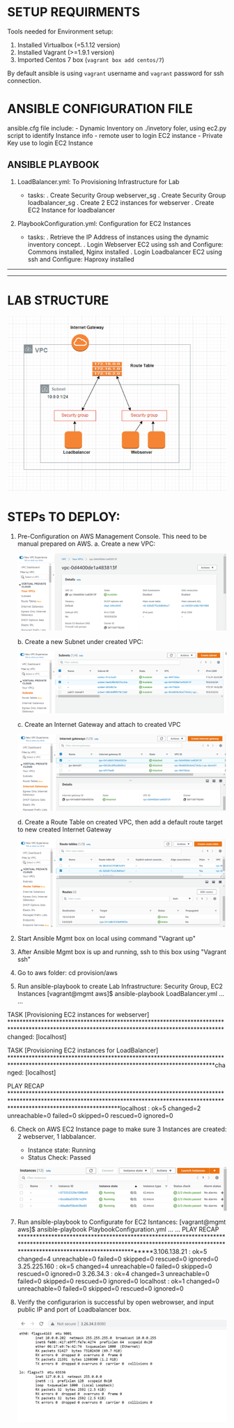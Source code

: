# SETUP REQUIRMENTS 

Tools needed for Environment setup:

1. Installed Virtualbox (=5.1.12 version)
2. Installed Vagrant (>=1.9.1 version)
3. Imported Centos 7 box (`vagrant box add centos/7`)

By default ansible is using `vagrant` username and `vagrant` password for ssh connection.

# ANSIBLE CONFIGURATION FILE 
ansible.cfg file include:
    - Dynamic Inventory on ./invetory foler, using ec2.py script to identify Instance info
    - remote user to login EC2 instance
    - Private Key use to login EC2 Instance

## ANSIBLE PLAYBOOK
1. LoadBalancer.yml: To Provisioning Infrastructure for Lab
    - tasks: 
        . Create Security Group webserver_sg
        . Create Security Group loadbalancer_sg
        . Create 2 EC2 instances for webserver
        . Create EC2 Instance for loadbalancer
    
2. PlaybookConfiguration.yml: Configuration for EC2 Instances
    - tasks:
        . Retrieve the IP Address of instances using the dynamic inventory concept.
        . Login Webserver EC2 using ssh and Configure: Commons installed, Nginx installed
        . Login Loadbalancer EC2 using ssh and Configure: Haproxy installed


-----------------------------------------------------------------------------------------
-----------------------------------------------------------------------------------------

# LAB STRUCTURE

![Lab Structure:](pictures\lab_structure.PNG)


# STEPs TO DEPLOY:

1. Pre-Configuration on AWS Management Console. This need to be manual prepared on AWS.
    a. Create a new VPC:

    ![Create New VPC](pictures\new_vpc.PNG)

    b. Create a new Subnet under created VPC:

    ![Create New Subnet](pictures\new_subnet.PNG)

    c. Create an Internet Gateway and attach to created VPC

    ![Create New Internet Gateway](pictures\new_IGW.PNG)

    d. Create a Route Table on created VPC, then add a default route target to new created Internet Gateway

    ![Create New Route Table](pictures\new_routetable.PNG)

2. Start Ansible Mgmt box on local using command "Vagrant up"

3. After Ansible Mgmt box is up and running, ssh to this box using "Vagrant ssh"

4. Go to aws folder: cd provision/aws

5. Run ansible-playbook to create Lab Infrastructure: Security Group, EC2 Instances
    [vagrant@mgmt aws]$ ansible-playbook LoadBalancer.yml
    ...
    ...
    
TASK [Provisioning EC2 instances for webserver] **********************************************************************************************************************************************changed: [localhost]

TASK [Provisioning EC2 instances for LoadBalancer] *******************************************************************************************************************************************changed: [localhost]

PLAY RECAP ***********************************************************************************************************************************************************************************localhost                  : ok=5    changed=2    unreachable=0    failed=0    skipped=0    rescued=0    ignored=0   



6. Check on AWS EC2 Instance page to make sure 3 Instances are created: 2 webserver, 1 labbalancer.
    - Instance state: Running
    - Status Check: Passed

    ![Check Instances Status](pictures\instance_status.PNG)



7. Run ansible-playbook to Configurate for EC2 Isntances:
    [vagrant@mgmt aws]$ ansible-playbook PlaybookConfiguration.yml 
    ...
    ...
    PLAY RECAP ***********************************************************************************************************************************************************************************3.106.138.21               : ok=5    changed=4    unreachable=0    failed=0    skipped=0    rescued=0    ignored=0
3.25.225.160               : ok=5    changed=4    unreachable=0    failed=0    skipped=0    rescued=0    ignored=0
3.26.34.3                  : ok=4    changed=3    unreachable=0    failed=0    skipped=0    rescued=0    ignored=0
localhost                  : ok=1    changed=0    unreachable=0    failed=0    skipped=0    rescued=0    ignored=0


8. Verify the configurarion is successful by open webrowser, and input public IP and port of Loadbalancer box.

    ![Verify HAProxy](pictures\verify_haproxy.PNG)
